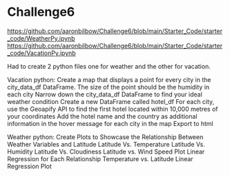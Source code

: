 # Challenge6

https://github.com/aaronbilbow/Challenge6/blob/main/Starter_Code/starter_code/WeatherPy.ipynb
https://github.com/aaronbilbow/Challenge6/blob/main/Starter_Code/starter_code/VacationPy.ipynb


Had to create 2 python files one for weather and the other for vacation.

Vacation python:
Create a map that displays a point for every city in the city_data_df DataFrame. The size of the point should be the humidity in each city
Narrow down the city_data_df DataFrame to find your ideal weather condition
Create a new DataFrame called hotel_df
For each city, use the Geoapify API to find the first hotel located within 10,000 metres of your coordinates
Add the hotel name and the country as additional information in the hover message for each city in the map
Export to html

Weather python:
Create Plots to Showcase the Relationship Between Weather Variables and Latitude
Latitude Vs. Temperature
Latitude Vs. Humidity
Latitude Vs. Cloudiness
Latitude vs. Wind Speed Plot
Linear Regression for Each Relationship
Temperature vs. Latitude Linear Regression Plot





